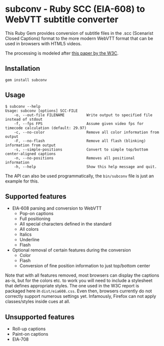 subconv - Ruby SCC (EIA-608) to WebVTT subtitle converter
=========================================================

This Ruby Gem provides conversion of subtitle files in the .scc (Scenarist Closed
Captions) format to the more modern WebVTT format that can be used in browsers
with HTML5 videos.

The processing is modeled after [this paper by the W3C](https://dvcs.w3.org/hg/text-tracks/raw-file/default/608toVTT/608toVTT.html).

Installation
------------
	gem install subconv

Usage
-----
	$ subconv --help
	Usage: subconv [options] SCC-FILE
	    -o, --out-file FILENAME          Write output to specified file instead of stdout
	    -f, --fps FPS                    Assume given video fps for timecode calculation (default: 29.97)
	    -c, --no-color                   Remove all color information from output
	    -F, --no-flash                   Remove all flash (blinking) information from output
	    -s, --simple-positions           Convert to simple top/bottom center-aligned captions
	    -n, --no-positions               Removes all positional information
	    -h, --help                       Show this help message and quit.

The API can also be used programmatically, the `bin/subconv` file is just an
example for this.

Supported features
------------------
* EIA-608 parsing and conversion to WebVTT
  * Pop-on captions
  * Full positioning
  * All special characters defined in the standard
  * All colors
  * Italics
  * Underline
  * Flash
* Optional removal of certain features during the conversion
  * Color
  * Flash
  * Conversion of fine position information to just top/bottom center

Note that with all features removed, most browsers can display the captions as-is,
but for the colors etc. to work you will need to include a stylesheet that defines
appropriate styles. The one used in the W3C report is packaged here in `dist/eia608.css`.
Even then, browsers currently do not correctly support numerous settings yet. Infamously,
Firefox can not apply classes/styles inside cues at all.

Unsupported features
--------------------
* Roll-up captions
* Paint-on captions
* EIA-708
